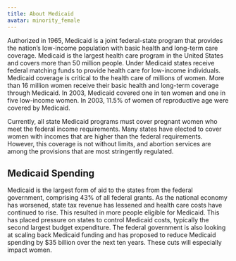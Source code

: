 ```yaml
---
title: About Medicaid
avatar: minority_female
---
```


Authorized in 1965, Medicaid is a joint federal-state program that
provides the nation’s low-income population with basic health and
long-term care coverage.  Medicaid is the largest health care program in
the United States and covers more than 50 million people.  Under
Medicaid states receive federal matching funds to provide health care
for low-income individuals.  Medicaid coverage is critical to the health
care of millions of women.  More than 16 million women receive their
basic health and long-term coverage through Medicaid.  In 2003, Medicaid
covered one in ten women and one in five low-income women.  In 2003,
11.5% of women of reproductive age were covered by Medicaid.

Currently, all state Medicaid programs must cover pregnant women who
meet the federal income requirements.  Many states have elected to cover
women with incomes that are higher than the federal requirements.
However, this coverage is not without limits, and abortion services are
among the provisions that are most stringently regulated.

Medicaid Spending
-----------------

Medicaid is the largest form of aid to the states from the federal
government, comprising 43% of all federal grants.  As the national
economy has worsened, state tax revenue has lessened and health care
costs have continued to rise.  This resulted in more people eligible for
Medicaid.  This has placed pressure on states to control Medicaid costs,
typically the second largest budget expenditure.  The federal government
is also looking at scaling back Medicaid funding and has proposed to
reduce Medicaid spending by $35 billion over the next ten years.  These
cuts will especially impact women.

